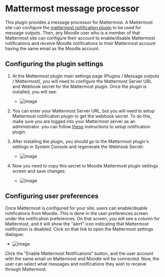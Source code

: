 # Mattermost message processor
This plugin provides a message processor for Mattermost. A Mattermost site can configure the [mattermost notification plugin](https://github.com/Brightscout/x-mattermost-plugin-moodle-notification) to be used for message outputs. Then, any Moodle user who is a member of that Mattermost site can configure their account to enable/disable Mattermost notifications and receive Moodle notifications to their Mattermost account having the same email as the Moodle account.

## Configuring the plugin settings

1. At the Mattermost plugin main settings page (Plugins / Message outputs / Mattermost), you will need to configure the Mattermost Server URL and Webhook secret for the Mattermost plugin. Once the plugin is installed, you will see:
    * ![image](https://user-images.githubusercontent.com/33994932/127824547-0d8f1ff8-d7fe-4b6c-b6a1-91693f782619.png)  

1. You can enter your Mattermost Server URL, but you will need to setup Mattermost notification plugin to get the webhook secret. To do this, make sure you are logged into your Mattermost server as an administrator. you can follow [these](https://github.com/Brightscout/x-mattermost-plugin-moodle-notification#installation) instructions to setup notification plugin.

1. After installing the plugin, you should go to the Mattermost plugin's settings in System Console and regenerate the Webhook Secret:
    * ![image](https://user-images.githubusercontent.com/33994932/127828620-408e0a01-e266-4909-9dab-6d6c930bda0e.png)

1. Now you need to copy this secret to Moodle Mattermost plugin settings screen and save changes:
    * ![image](https://user-images.githubusercontent.com/33994932/127829320-79ae99fc-339f-42ac-95a7-15710fd7cffb.png)

## Configuring user preferences

Once Mattermost is configured for your site, users can enable/disable notifications from Moodle. This is done in the user preferences screen under the notification preferences. On that screen, you will see a column for Mattermost, and it will show the "alert" icon indicating that Mattermost notification is disabled. Click on that link to open the Mattermost settings dialogue:

   * ![image](https://user-images.githubusercontent.com/33994932/127831621-71101b07-6227-4cc4-9583-df19ed97b845.png)

Click the "Enable Mattermost Notifications" button, and the user account with the same email on Mattermost and Moodle will be connected. Now, the user can select what messages and notifications they wish to receive through Mattermost.
